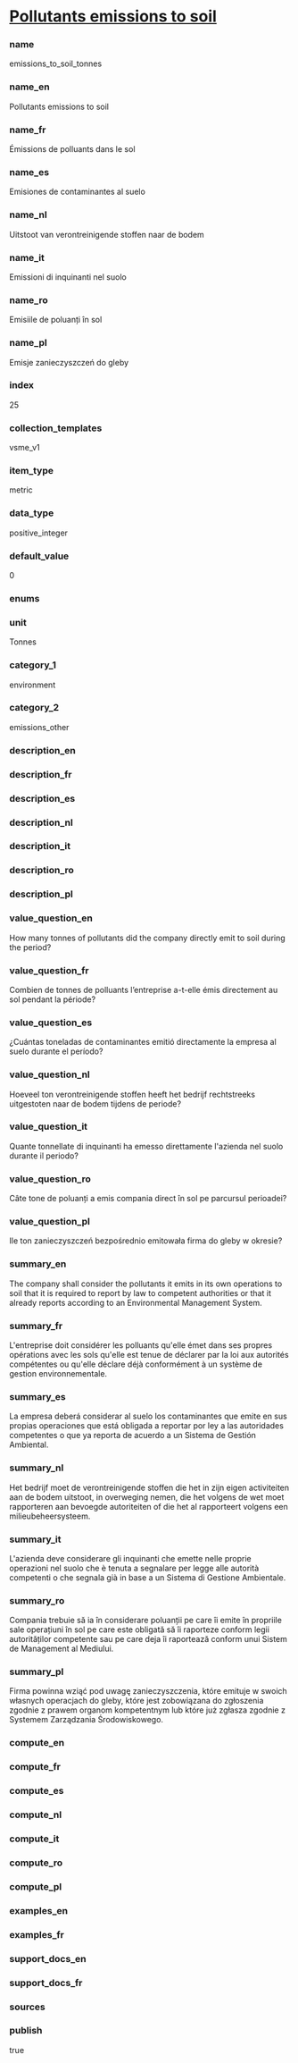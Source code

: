 
# [Pollutants emissions to soil](#emissions_to_soil_tonnes)

### name

emissions_to_soil_tonnes

### name_en

Pollutants emissions to soil

### name_fr

Émissions de polluants dans le sol

### name_es

Emisiones de contaminantes al suelo

### name_nl

Uitstoot van verontreinigende stoffen naar de bodem

### name_it

Emissioni di inquinanti nel suolo

### name_ro

Emisiile de poluanți în sol

### name_pl

Emisje zanieczyszczeń do gleby

### index

25

### collection_templates

vsme_v1

### item_type

metric

### data_type

positive_integer

### default_value

0

### enums



### unit

Tonnes

### category_1

environment

### category_2

emissions_other

### description_en

### description_fr

### description_es

### description_nl

### description_it

### description_ro

### description_pl

### value_question_en

How many tonnes of pollutants did the company directly emit
to soil during the period?

### value_question_fr

Combien de tonnes de polluants l’entreprise a-t-elle émis directement
au sol pendant la période?

### value_question_es

¿Cuántas toneladas de contaminantes emitió directamente la empresa
al suelo durante el período?

### value_question_nl

Hoeveel ton verontreinigende stoffen heeft het bedrijf rechtstreeks
uitgestoten naar de bodem tijdens de periode?

### value_question_it

Quante tonnellate di inquinanti ha emesso direttamente l'azienda
nel suolo durante il periodo?

### value_question_ro

Câte tone de poluanți a emis compania direct în sol
pe parcursul perioadei?

### value_question_pl

Ile ton zanieczyszczeń bezpośrednio emitowała firma
do gleby w okresie?

### summary_en

The company shall consider the pollutants it emits in
its own operations to soil that it is required to report by law to competent authorities
or that it already reports according to an Environmental Management System.

### summary_fr

L'entreprise doit considérer les polluants qu'elle émet dans ses propres opérations avec les sols
qu'elle est tenue de déclarer par la loi aux autorités compétentes ou qu'elle déclare déjà
conformément à un système de gestion environnementale.

### summary_es

La empresa deberá considerar al suelo los contaminantes que emite en sus propias operaciones que está obligada a reportar por ley a las autoridades competentes o que ya reporta de acuerdo a un Sistema de Gestión Ambiental.

### summary_nl

Het bedrijf moet de verontreinigende stoffen die het in zijn eigen activiteiten aan de bodem uitstoot, in overweging nemen, die het volgens de wet moet rapporteren aan bevoegde autoriteiten of die het al rapporteert volgens een milieubeheersysteem.

### summary_it

L'azienda deve considerare gli inquinanti che emette nelle proprie operazioni nel suolo che è tenuta a segnalare per legge alle autorità competenti o che segnala già in base a un Sistema di Gestione Ambientale.

### summary_ro

Compania trebuie să ia în considerare poluanții pe care îi emite în propriile sale operațiuni în sol pe care este obligată să îi raporteze conform legii autorităților competente sau pe care deja îi raportează conform unui Sistem de Management al Mediului.

### summary_pl

Firma powinna wziąć pod uwagę zanieczyszczenia, które emituje w swoich własnych operacjach do gleby, które jest zobowiązana do zgłoszenia zgodnie z prawem organom kompetentnym lub które już zgłasza zgodnie z Systemem Zarządzania Środowiskowego.

### compute_en

### compute_fr

### compute_es

### compute_nl

### compute_it

### compute_ro

### compute_pl

### examples_en



### examples_fr



### support_docs_en



### support_docs_fr



### sources



### publish

true
